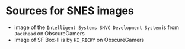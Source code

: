 # Sources for SNES images
* image of the `Intelligent Systems SHVC Development System` is from `Jackhead` on ObscureGamers
* Image of SF Box-II is by `HI_RICKY` on ObscureGamers
